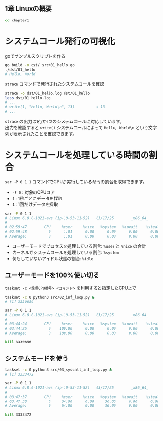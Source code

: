 1章 Linuxの概要
---


```bash
cd chapter1
```

# システムコール発行の可視化

goでサンプルスクリプトを作る

```bash
go build -o dst/ src/01_hello.go 
./dst/01_hello
# Hello, World
```

`strace` コマンドで発行されたシステムコールを確認

```bash
strace -o dst/01_hello.log dst/01_hello
less dst/01_hello.log
# ...
# write(1, "Hello, World\n", 13)          = 13
# ...
```

`strace` の出力は1行が1つのシステムコールに対応しています。  
出力を確認すると `write()` システムコールによって `Hello, World\n` という文字列が表示されたことを確認できます。


# システムコールを処理している時間の割合

`sar -P 0 1 1` コマンドでCPUが実行している命令の割合を取得できます。

- `-P 0` : 対象のCPUコア
- `1` : 1秒ごとにデータを採取
- `1` : 1回だけデータを採取


```bash
sar -P 0 1 1
# Linux 6.8.0-1021-aws (ip-10-53-11-52)   03/17/25        _x86_64_        (2 CPU)
#
# 02:59:47        CPU     %user     %nice   %system   %iowait    %steal     %idle
# 02:59:48          0      1.01      0.00      0.00      0.00      0.00     98.99
# Average:          0      1.01      0.00      0.00      0.00      0.00     98.990
```

- ユーザーモードでプロセスを処理している割合: `%user` と `%nice` の合計
- カーネルがシステムコールを処理している割合: `%system`
- 何もしていないアイドル状態の割合: `%idle`


## ユーザーモードを100%使い切る

`taskset -c <論理CPU番号> <コマンド>` を利用すると指定したCPU上で

```bash
taskset -c 0 python3 src/02_inf_loop.py &
# [1] 3330856

sar -P 0 1 1
# Linux 6.8.0-1021-aws (ip-10-53-11-52)   03/17/25        _x86_64_        (2 CPU)
# 
# 03:44:24        CPU     %user     %nice   %system   %iowait    %steal     %idle
# 03:44:25          0    100.00      0.00      0.00      0.00      0.00      0.00
# Average:          0    100.00      0.00      0.00      0.00      0.00      0.00

kill 3330856
```

## システムモードを使う

```bash
taskset -c 0 python3 src/03_syscall_inf_loop.py &
# [1] 3333472

sar -P 0 1 1
# Linux 6.8.0-1021-aws (ip-10-53-11-52)   03/17/25        _x86_64_        (2 CPU)
# 
# 03:47:37        CPU     %user     %nice   %system   %iowait    %steal     %idle
# 03:47:38          0     64.00      0.00     36.00      0.00      0.00      0.00
# Average:          0     64.00      0.00     36.00      0.00      0.00      0.00

kill 3333472
```